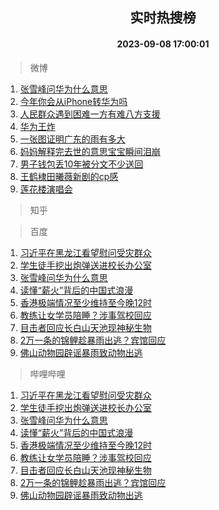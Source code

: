 <div align="center"><h2>实时热搜榜</h2><h4>2023-09-08 17:00:01</h4></div>

> 微博  

1. [张雪峰问华为什么意思](https://s.weibo.com/weibo?q=%23%E5%BC%A0%E9%9B%AA%E5%B3%B0%E9%97%AE%E5%8D%8E%E4%B8%BA%E4%BB%80%E4%B9%88%E6%84%8F%E6%80%9D%23&t=31&band_rank=1&Refer=top)<br />
2. [今年你会从iPhone转华为吗](https://s.weibo.com/weibo?q=%23%E4%BB%8A%E5%B9%B4%E4%BD%A0%E4%BC%9A%E4%BB%8EiPhone%E8%BD%AC%E5%8D%8E%E4%B8%BA%E5%90%97%23&t=31&band_rank=2&Refer=top)<br />
3. [人民群众遇到困难一方有难八方支援](https://s.weibo.com/weibo?q=%23%E4%BA%BA%E6%B0%91%E7%BE%A4%E4%BC%97%E9%81%87%E5%88%B0%E5%9B%B0%E9%9A%BE%E4%B8%80%E6%96%B9%E6%9C%89%E9%9A%BE%E5%85%AB%E6%96%B9%E6%94%AF%E6%8F%B4%23&t=31&band_rank=3&Refer=top)<br />
4. [华为王炸](https://s.weibo.com/weibo?q=%23%E5%8D%8E%E4%B8%BA%E7%8E%8B%E7%82%B8%23&t=31&band_rank=4&Refer=top)<br />
5. [一张图证明广东的雨有多大](https://s.weibo.com/weibo?q=%E4%B8%80%E5%BC%A0%E5%9B%BE%E8%AF%81%E6%98%8E%E5%B9%BF%E4%B8%9C%E7%9A%84%E9%9B%A8%E6%9C%89%E5%A4%9A%E5%A4%A7&t=31&band_rank=5&Refer=top)<br />
6. [妈妈解释完去世的意思宝宝瞬间泪崩](https://s.weibo.com/weibo?q=%23%E5%A6%88%E5%A6%88%E8%A7%A3%E9%87%8A%E5%AE%8C%E5%8E%BB%E4%B8%96%E7%9A%84%E6%84%8F%E6%80%9D%E5%AE%9D%E5%AE%9D%E7%9E%AC%E9%97%B4%E6%B3%AA%E5%B4%A9%23&t=31&band_rank=6&Refer=top)<br />
7. [男子钱包丢10年被分文不少送回](https://s.weibo.com/weibo?q=%23%E7%94%B7%E5%AD%90%E9%92%B1%E5%8C%85%E4%B8%A210%E5%B9%B4%E8%A2%AB%E5%88%86%E6%96%87%E4%B8%8D%E5%B0%91%E9%80%81%E5%9B%9E%23&t=31&band_rank=7&Refer=top)<br />
8. [王鹤棣田曦薇新剧的cp感](https://s.weibo.com/weibo?q=%23%E7%8E%8B%E9%B9%A4%E6%A3%A3%E7%94%B0%E6%9B%A6%E8%96%87%E6%96%B0%E5%89%A7%E7%9A%84cp%E6%84%9F%23&t=31&band_rank=8&Refer=top)<br />
9. [莲花楼演唱会](https://s.weibo.com/weibo?q=%E8%8E%B2%E8%8A%B1%E6%A5%BC%E6%BC%94%E5%94%B1%E4%BC%9A&t=31&band_rank=9&Refer=top)<br />

> 知乎  


> 百度  

1. [习近平在黑龙江看望慰问受灾群众](https://www.baidu.com/s?wd=%E4%B9%A0%E8%BF%91%E5%B9%B3%E5%9C%A8%E9%BB%91%E9%BE%99%E6%B1%9F%E7%9C%8B%E6%9C%9B%E6%85%B0%E9%97%AE%E5%8F%97%E7%81%BE%E7%BE%A4%E4%BC%97&sa=fyb_news&rsv_dl=fyb_news)<br />
2. [学生徒手挖出炮弹送进校长办公室](https://www.baidu.com/s?wd=%E5%AD%A6%E7%94%9F%E5%BE%92%E6%89%8B%E6%8C%96%E5%87%BA%E7%82%AE%E5%BC%B9%E9%80%81%E8%BF%9B%E6%A0%A1%E9%95%BF%E5%8A%9E%E5%85%AC%E5%AE%A4&sa=fyb_news&rsv_dl=fyb_news)<br />
3. [张雪峰问华为什么意思](https://www.baidu.com/s?wd=%E5%BC%A0%E9%9B%AA%E5%B3%B0%E9%97%AE%E5%8D%8E%E4%B8%BA%E4%BB%80%E4%B9%88%E6%84%8F%E6%80%9D&sa=fyb_news&rsv_dl=fyb_news)<br />
4. [读懂“薪火”背后的中国式浪漫](https://www.baidu.com/s?wd=%E8%AF%BB%E6%87%82%E2%80%9C%E8%96%AA%E7%81%AB%E2%80%9D%E8%83%8C%E5%90%8E%E7%9A%84%E4%B8%AD%E5%9B%BD%E5%BC%8F%E6%B5%AA%E6%BC%AB&sa=fyb_news&rsv_dl=fyb_news)<br />
5. [香港极端情况至少维持至今晚12时](https://www.baidu.com/s?wd=%E9%A6%99%E6%B8%AF%E6%9E%81%E7%AB%AF%E6%83%85%E5%86%B5%E8%87%B3%E5%B0%91%E7%BB%B4%E6%8C%81%E8%87%B3%E4%BB%8A%E6%99%9A12%E6%97%B6&sa=fyb_news&rsv_dl=fyb_news)<br />
6. [教练让女学员陪睡？涉事驾校回应](https://www.baidu.com/s?wd=%E6%95%99%E7%BB%83%E8%AE%A9%E5%A5%B3%E5%AD%A6%E5%91%98%E9%99%AA%E7%9D%A1%EF%BC%9F%E6%B6%89%E4%BA%8B%E9%A9%BE%E6%A0%A1%E5%9B%9E%E5%BA%94&sa=fyb_news&rsv_dl=fyb_news)<br />
7. [目击者回应长白山天池现神秘生物](https://www.baidu.com/s?wd=%E7%9B%AE%E5%87%BB%E8%80%85%E5%9B%9E%E5%BA%94%E9%95%BF%E7%99%BD%E5%B1%B1%E5%A4%A9%E6%B1%A0%E7%8E%B0%E7%A5%9E%E7%A7%98%E7%94%9F%E7%89%A9&sa=fyb_news&rsv_dl=fyb_news)<br />
8. [2万一条的锦鲤趁暴雨出逃？宾馆回应](https://www.baidu.com/s?wd=2%E4%B8%87%E4%B8%80%E6%9D%A1%E7%9A%84%E9%94%A6%E9%B2%A4%E8%B6%81%E6%9A%B4%E9%9B%A8%E5%87%BA%E9%80%83%EF%BC%9F%E5%AE%BE%E9%A6%86%E5%9B%9E%E5%BA%94&sa=fyb_news&rsv_dl=fyb_news)<br />
9. [佛山动物园辟谣暴雨致动物出逃](https://www.baidu.com/s?wd=%E4%BD%9B%E5%B1%B1%E5%8A%A8%E7%89%A9%E5%9B%AD%E8%BE%9F%E8%B0%A3%E6%9A%B4%E9%9B%A8%E8%87%B4%E5%8A%A8%E7%89%A9%E5%87%BA%E9%80%83&sa=fyb_news&rsv_dl=fyb_news)<br />

> 哔哩哔哩  

1. [习近平在黑龙江看望慰问受灾群众](https://www.baidu.com/s?wd=%E4%B9%A0%E8%BF%91%E5%B9%B3%E5%9C%A8%E9%BB%91%E9%BE%99%E6%B1%9F%E7%9C%8B%E6%9C%9B%E6%85%B0%E9%97%AE%E5%8F%97%E7%81%BE%E7%BE%A4%E4%BC%97&sa=fyb_news&rsv_dl=fyb_news)<br />
2. [学生徒手挖出炮弹送进校长办公室](https://www.baidu.com/s?wd=%E5%AD%A6%E7%94%9F%E5%BE%92%E6%89%8B%E6%8C%96%E5%87%BA%E7%82%AE%E5%BC%B9%E9%80%81%E8%BF%9B%E6%A0%A1%E9%95%BF%E5%8A%9E%E5%85%AC%E5%AE%A4&sa=fyb_news&rsv_dl=fyb_news)<br />
3. [张雪峰问华为什么意思](https://www.baidu.com/s?wd=%E5%BC%A0%E9%9B%AA%E5%B3%B0%E9%97%AE%E5%8D%8E%E4%B8%BA%E4%BB%80%E4%B9%88%E6%84%8F%E6%80%9D&sa=fyb_news&rsv_dl=fyb_news)<br />
4. [读懂“薪火”背后的中国式浪漫](https://www.baidu.com/s?wd=%E8%AF%BB%E6%87%82%E2%80%9C%E8%96%AA%E7%81%AB%E2%80%9D%E8%83%8C%E5%90%8E%E7%9A%84%E4%B8%AD%E5%9B%BD%E5%BC%8F%E6%B5%AA%E6%BC%AB&sa=fyb_news&rsv_dl=fyb_news)<br />
5. [香港极端情况至少维持至今晚12时](https://www.baidu.com/s?wd=%E9%A6%99%E6%B8%AF%E6%9E%81%E7%AB%AF%E6%83%85%E5%86%B5%E8%87%B3%E5%B0%91%E7%BB%B4%E6%8C%81%E8%87%B3%E4%BB%8A%E6%99%9A12%E6%97%B6&sa=fyb_news&rsv_dl=fyb_news)<br />
6. [教练让女学员陪睡？涉事驾校回应](https://www.baidu.com/s?wd=%E6%95%99%E7%BB%83%E8%AE%A9%E5%A5%B3%E5%AD%A6%E5%91%98%E9%99%AA%E7%9D%A1%EF%BC%9F%E6%B6%89%E4%BA%8B%E9%A9%BE%E6%A0%A1%E5%9B%9E%E5%BA%94&sa=fyb_news&rsv_dl=fyb_news)<br />
7. [目击者回应长白山天池现神秘生物](https://www.baidu.com/s?wd=%E7%9B%AE%E5%87%BB%E8%80%85%E5%9B%9E%E5%BA%94%E9%95%BF%E7%99%BD%E5%B1%B1%E5%A4%A9%E6%B1%A0%E7%8E%B0%E7%A5%9E%E7%A7%98%E7%94%9F%E7%89%A9&sa=fyb_news&rsv_dl=fyb_news)<br />
8. [2万一条的锦鲤趁暴雨出逃？宾馆回应](https://www.baidu.com/s?wd=2%E4%B8%87%E4%B8%80%E6%9D%A1%E7%9A%84%E9%94%A6%E9%B2%A4%E8%B6%81%E6%9A%B4%E9%9B%A8%E5%87%BA%E9%80%83%EF%BC%9F%E5%AE%BE%E9%A6%86%E5%9B%9E%E5%BA%94&sa=fyb_news&rsv_dl=fyb_news)<br />
9. [佛山动物园辟谣暴雨致动物出逃](https://www.baidu.com/s?wd=%E4%BD%9B%E5%B1%B1%E5%8A%A8%E7%89%A9%E5%9B%AD%E8%BE%9F%E8%B0%A3%E6%9A%B4%E9%9B%A8%E8%87%B4%E5%8A%A8%E7%89%A9%E5%87%BA%E9%80%83&sa=fyb_news&rsv_dl=fyb_news)<br />
